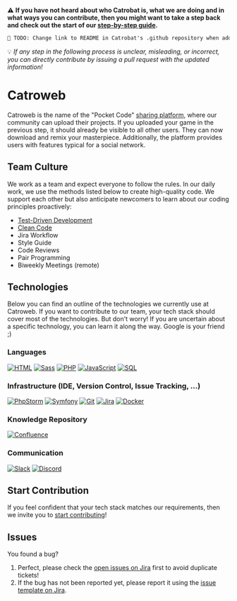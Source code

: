 ⚠️ **__If you have not heard about who Catrobat is, what we are doing and in what ways you can contribute, then you might want to take a step back and check out the start of our [step-by-step guide](https://github.com/Catrobat/Catroid/blob/develop/README.md).__**
```diff
👷 TODO: Change link to README in Catrobat's .github repository when added!
```
💡 *If any step in the following process is unclear, misleading, or incorrect, you can directly contribute by issuing a pull request with the updated information!*



# Catroweb
Catroweb is the name of the "Pocket Code" [sharing platform](https://share.catrob.at/app/), where our community can upload their projects. If you uploaded your game in the previous step, it should already be visible to all other users. They can now download and remix your masterpiece. Additionally, the platform provides users with features typical for a social network.


## Team Culture
We work as a team and expect everyone to follow the rules. In our daily work, we use the methods listed below to create high-quality code. We support each other but also anticipate newcomers to learn about our coding principles proactively:

- [Test-Driven Development](http://wiki.c2.com/?TestDrivenDevelopment)
- [Clean Code](https://www.planetgeek.ch/wp-content/uploads/2013/06/Clean-Code-V2.2.pdf)
- Jira Workflow
- Style Guide
- Code Reviews
- Pair Programming
- Biweekly Meetings (remote)

## Technologies
Below you can find an outline of the technologies we currently use at Catroweb. If you want to contribute to our team, your tech stack should cover most of the technologies. But don't worry! If you are uncertain about a specific technology, you can learn it along the way. Google is your friend ;)

### Languages
[![HTML](http://img.shields.io/badge/HTML-darkblue)](https://www.w3schools.com/html/)
[![Sass](https://img.shields.io/badge/Sass-darkblue)](https://sass-lang.com/)
[![PHP](https://img.shields.io/badge/PHP-with_Symfony-green?labelColor=darkblue)](https://www.php.net/)
[![JavaScript](https://img.shields.io/badge/JavaScript-darkblue)](https://www.w3schools.com/js/)
[![SQL](https://img.shields.io/badge/SQL-darkblue)](https://www.w3schools.com/sql/)

### Infrastructure (IDE, Version Control, Issue Tracking, ...)
[![PhpStorm](https://img.shields.io/badge/PhpStorm-recommended-green?labelColor=purple)](https://www.jetbrains.com/phpstorm/)
[![Symfony](https://img.shields.io/badge/Symfony-purple)](https://symfony.com/)
[![Git](https://img.shields.io/badge/Git-purple)](https://git-scm.com/)
[![Jira](https://img.shields.io/badge/Jira-purple)](https://jira.catrob.at/secure/Dashboard.jspa)
[![Docker](https://img.shields.io/badge/Docker-purple)](https://www.docker.com/)

### Knowledge Repository
[![Confluence](https://img.shields.io/badge/Confluence-orange)](https://confluence.catrob.at/)

### Communication
[![Slack](https://img.shields.io/badge/Slack-green)](https://slack.com/)
[![Discord](https://img.shields.io/badge/Discord-green)](https://discord.com/)


## Start Contribution
If you feel confident that your tech stack matches our requirements, then we invite you to [start contributing](https://github.com/schrpa/Catroweb/blob/develop/.github/onboarding.md)!

## Issues
You found a bug? 
1. Perfect, please check the [open issues on Jira](https://jira.catrob.at/browse/SHARE-529?jql=project%20%3D%20%22SHARE%22%20AND%20issuetype%20%3D%20Bug%20AND%20resolution%20%3D%20Unresolved%20ORDER%20BY%20priority%20DESC%2C%20key%20DESC) first to avoid duplicate tickets!
2. If the bug has not been reported yet, please report it using the [issue template on Jira](https://jira.catrob.at/secure/CreateIssue.jspa?pid=12002&issuetype=1).
